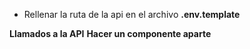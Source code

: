 - Rellenar la ruta de la api en el archivo __.env.template__





__Llamados a la API__
__Hacer un componente aparte__
